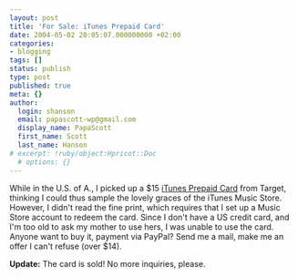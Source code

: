 ```yaml
---
layout: post
title: 'For Sale: iTunes Prepaid Card'
date: 2004-05-02 20:05:07.000000000 +02:00
categories:
- blogging
tags: []
status: publish
type: post
published: true
meta: {}
author:
  login: shanson
  email: papascott-wp@gmail.com
  display_name: PapaScott
  first_name: Scott
  last_name: Hanson
# excerpt: !ruby/object:Hpricot::Doc
  # options: {}
---
```

<p>While in the U.S. of A., I picked up a $15 <a title="Apple - Support - iTunes Music Store Customer Service" href="http://www.apple.com/support/itunes/giving_gcs.html">iTunes Prepaid Card</a> from Target, thinking I could thus sample the lovely graces of the iTunes Music Store. However, I didn't read the fine print, which requires that I set up a Music Store account to redeem the card. Since I don't have a US credit card, and I'm too old to ask my mother to use hers, I was unable to use the card. Anyone want to buy it, payment via PayPal? Send me a mail, make me an offer I can't refuse (over $14).</p>
<p><strong>Update:</strong> The card is sold! No more inquiries, please.</p>
